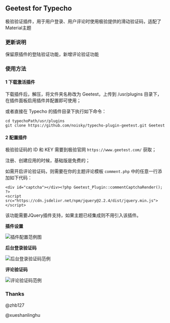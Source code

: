 ## Geetest for Typecho

极验验证插件，用于用户登录、用户评论时使用极验提供的滑动验证码，适配了Material主题

### 更新说明
保留原插件的登陆验证功能，新增评论验证功能

### 使用方法

#### 1 下载激活插件
下载插件后，解压，将文件夹名称改为 Geetest，上传到 /usr/plugins 目录下，在插件面板启用插件并配置即可使用；

或者直接在 Typecho 的插件目录下执行如下命令：
```
cd typechoPath/usr/plugins
git clone https://github.com/noisky/typecho-plugin-geetest.git Geetest
```

#### 2 配置插件
极验验证码的 ID 和 KEY 需要到极验官网 `https://www.geetest.com/` 获取；

注册、创建应用的时候，基础版是免费的；

如需开启评论验证码，则需要在你的主题评论模板 `comment.php` 中的任意一行添加如下代码：
```
<div id="captcha"></div><?php Geetest_Plugin::commentCaptchaRender(); ?>
<script src="https://cdn.jsdelivr.net/npm/jquery@2.2.4/dist/jquery.min.js"></script>
```
该功能需要JQuery插件支持，如果主题已经集成则不用引入该插件。

**插件设置**

![插件配置范例图](https://cdn.jsdelivr.net/gh/noisky/typecho-plugin-geetest@master/images/setting_page.jpg)

**后台登录验证码**

![后台登录验证码范例](https://cdn.jsdelivr.net/gh/noisky/typecho-plugin-geetest@master/images/login_page.jpg)

**评论验证码**

![评论验证码范例](https://cdn.jsdelivr.net/gh/noisky/typecho-plugin-geetest@master/images/comment_page.png)

### Thanks

@zhb127

@xueshanlinghu 
